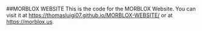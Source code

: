 ##MORBLOX WEBSITE
This is the code for the MORBLOX Website.
You can visit it at https://thomasluigi07.github.io/MORBLOX-WEBSITE/ or at https://morblox.us.